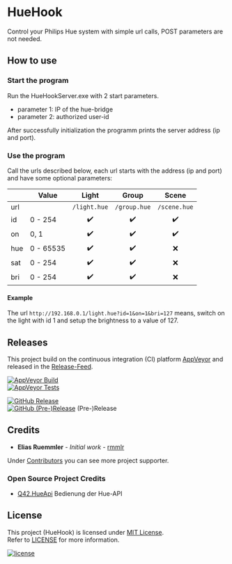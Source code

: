 # HueHook
Control your Philips Hue system with simple url calls, POST parameters are not needed.


## How to use

### Start the program
Run the HueHookServer.exe with 2 start parameters.
* parameter 1: IP of the hue-bridge
* parameter 2: authorized user-id

After successfully initialization the programm prints the server address (ip and port).

### Use the program

Call the urls described below, each url starts with the address (ip and port) and have some optional parameters:

|   |Value    |Light             |Group             |Scene             |
|---|---------|:----------------:|:----------------:|:----------------:|
|url|         |`/light.hue`      |`/group.hue`      |`/scene.hue`      |
|id |0 - 254  |:heavy_check_mark:|:heavy_check_mark:|:heavy_check_mark:|
|on |0, 1     |:heavy_check_mark:|:heavy_check_mark:|:heavy_check_mark:|
|hue|0 - 65535|:heavy_check_mark:|:heavy_check_mark:|:x:               |
|sat|0 - 254  |:heavy_check_mark:|:heavy_check_mark:|:x:               |
|bri|0 - 254  |:heavy_check_mark:|:heavy_check_mark:|:x:               |

#### Example
The url `http://192.168.0.1/light.hue?id=1&on=1&bri=127` means, switch on the light with id 1 and setup the brightness to a value of 127.


## Releases
This project build on the continuous integration (CI) platform [AppVeyor](https://www.appveyor.com/) and released in the [Release-Feed](https://github.com/rmmlr/HueHook/releases).

[![AppVeyor Build](https://img.shields.io/appveyor/ci/rmmlr/huehook.svg)](https://ci.appveyor.com/project/rmmlr/huehook)  
[![AppVeyor Tests](https://img.shields.io/appveyor/tests/rmmlr/HueHook/master.svg)](https://ci.appveyor.com/project/rmmlr/HueHook/build/tests)

[![GitHub Release](https://img.shields.io/github/release/rmmlr/huehook.svg)](https://github.com/rmmlr/huehook/releases/latest)  
[![GitHub (Pre-)Release](https://img.shields.io/github/release/rmmlr/huehook/all.svg)](https://github.com/rmmlr/huehook/releases) (Pre-)Release



## Credits

* **Elias Ruemmler** - *Initial work* - [rmmlr](https://github.com/rmmlr)

Under [Contributors](https://github.com/rmmlr/Hue2Json/contributors) you can see more project supporter.

### Open Source Project Credits

* [Q42.HueApi](https://github.com/Q42/Q42.HueApi) Bedienung der Hue-API

## License

This project (HueHook) is licensed under  [MIT License](http://www.opensource.org/licenses/mit-license.php "Read more about the MIT license form").  
Refer to [LICENSE](https://github.com/rmmlr/HueHook/blob/master/LICENSE.txt) for more information.

[![license](https://img.shields.io/github/license/rmmlr/HueHook.svg)](https://github.com/rmmlr/HueHook/blob/master/LICENSE.txt) 
